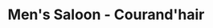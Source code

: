 ---
title: "Men's Saloon - Courand'hair"
url: /schiltigheim/mens-saloon-courandhair/
shop: coiffeur
---